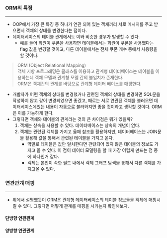 
### ORM의 특징
---

- OOP에서 가장 큰 특징 중 하나가 연관 되어 있는 객체끼리 서로 메시지를 주고 받으면서 객체의 상태를 변경한다는 점이다.
- 데이터베이스의 테이블 관계에서도 이와 비슷한 경우가 발생할 수 있다. 
    - 예를 들어 회원이 쿠폰을 사용하면 테이블에서는 회원이 쿠폰을 사용했다는 flag 값을 변경할 것이고, 다른 테이블에서는 전체 쿠폰 개수 중에서 사용량을 할 것이다.
> ORM (Object Relational Mapping) <br/>
> 객체 지향 프로그래밍은 클래스를 이용하고 관계형 데이터베이스는 테이블을 이용하는데 객체 모델과 관계형 모델 간의 불일치가 존재한다. <br/>
> ORM은 객체간의 관계를 바탕으로 관계형 데이터 베이스를 매핑한다.
- 개발자가 어떤 객체의 상태를 변경했거나 관련된 객체의 상태를 변경하면 SQL문을 작성하지 않고 같이 변경되었으면 좋겠고, 때로는 서로 연관된 객체를 불러오면 데이터베이스에있는 내용이 자동으로 불러와지면 좋을 것이라고 생각할 것이다. ORM은 이를 가능하게 한다.
- 그렇다면 객체와 테이블의 관계라는 것의 큰 차이점은 뭐가 있을까?
    1. 객체는 상속을 사용할 수 있다. 데이터베이스는 상속의 개념이 없다.
    2. 객체는 관련된 객체를 가지고 올때 참조를 활용하지만, 데이터베이스는 JOIN문을 활용해 값을 통해서 관련된 테이블을 가지고 온다.
        - 막말로 테이블은 값만 일치한다면 관련되어 있지 않은 테이블의 정보도 가지고 올 수 있다. 이 점이 데이터 모델링을 할 때 가장 어렵게 만드는 점 중에 하나인거 같다.
        - 객체는 본인이 속한 필드 내에서 객체 그래프 탐색을 통해서 다른 객체를 가지고올 수 있다.
        

### 연관관걔 매핑
---

- 위에서 설명했듯이 ORM은 관계형 데이터베이스의 테이블 정보들을 객체에 매핑시킬 수 있다. 그렇다면 어떻게 관계를 매핑을 시키는지 확인해보자.

#### 단방향 연관관계

#### 양방향 연관관계